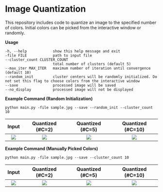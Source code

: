 # Image Quantization

This repository includes code to quantize an image to the specified number of colors.
Initial colors can be picked from the interactive window or randomly.

**Usage**
```
-h, --help            show this help message and exit
-file FILE            path to input file
--cluster_count CLUSTER_COUNT
                      total number of clusters (default 5)
--max_iter MAX_ITER   maximum number of iteration until convergence (default 10)
--random_init         cluster centers will be randomly initialized. Do not set this flag to choose colors from the interactive window
--save                processed image will be saved
--no_display          processed image will not be displayed
```

**Example Command (Random Initialization)**
```
python main.py -file sample.jpg --save --random_init --cluster_count 10
```

Input             |  Quantized (#C=2) |  Quantized (#C=5) |  Quantized (#C=10)
:-------------------------:|:-------------------------:|:-------------------------:|:-------------------------:
![](https://github.com/mervekantarci/image_quantization/blob/main/sample.jpg)  |  ![](https://github.com/mervekantarci/image_quantization/blob/main/output/sample_quantized_random_2.jpg) |  ![](https://github.com/mervekantarci/image_quantization/blob/main/output/sample_quantized_random_5.jpg)|  ![](https://github.com/mervekantarci/image_quantization/blob/main/output/sample_quantized_random_10.jpg)


**Example Command (Manually Picked Colors)**
```
python main.py -file sample.jpg --save --cluster_count 10
```

Input             |  Quantized (#C=2) |  Quantized (#C=5) |  Quantized (#C=10)
:-------------------------:|:-------------------------:|:-------------------------:|:-------------------------:
![](https://github.com/mervekantarci/image_quantization/blob/main/sample.jpg)  |  ![](https://github.com/mervekantarci/image_quantization/blob/main/output/sample_quantized_picked_2.jpg) |  ![](https://github.com/mervekantarci/image_quantization/blob/main/output/sample_quantized_picked_5.jpg)|  ![](https://github.com/mervekantarci/image_quantization/blob/main/output/sample_quantized_picked_10.jpg)
